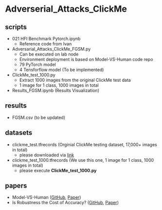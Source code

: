 # Adverserial_Attacks_ClickMe

## scripts
- 021 HFI Benchmark Pytorch.ipynb  
    - Reference code from Ivan
- Adversarial_Attacks_ClickMe_FGSM.py 
    - Can be executed on lab node
    - Environment deployment is based on Model-VS-Human code repo
    - 79 PyTorch model
    - 4 Tensforflow model (To be implemented)
- ClickMe_test_1000.py  
    - Extract 1000 images from the original ClickMe test data
    - 1 image for 1 class, 1000 images in total
- Results_FGSM.ipynb (Results Visualization)

## results 
- FGSM.csv (to be updated)

## datasets
- clickme_test.tfrecords (Orginial ClickMe testing dataset, 17,000+ images in total)
    - please downloaded via [link](https://drive.google.com/file/d/1-0qjq7LYGokmpXs9e6G9DbUvZxJJUAdm/view?usp=share_link)
- clickme_test_1000.tfrecords (We use this one, 1 image for 1 class, 1000 images in total)
    - please execute **ClickMe_test_1000.py**

## papers
- Model-VS-Human ([GitHub](https://github.com/bethgelab/model-vs-human/tree/745046c4d82ff884af618756bd6a5f47b6f36c45), [Paper](https://openreview.net/forum?id=QkljT4mrfs))
- Is Robustness the Cost of Accuracy? ([GitHub](https://github.com/huanzhang12/Adversarial_Survey), [Paper](https://arxiv.org/abs/1808.01688))
